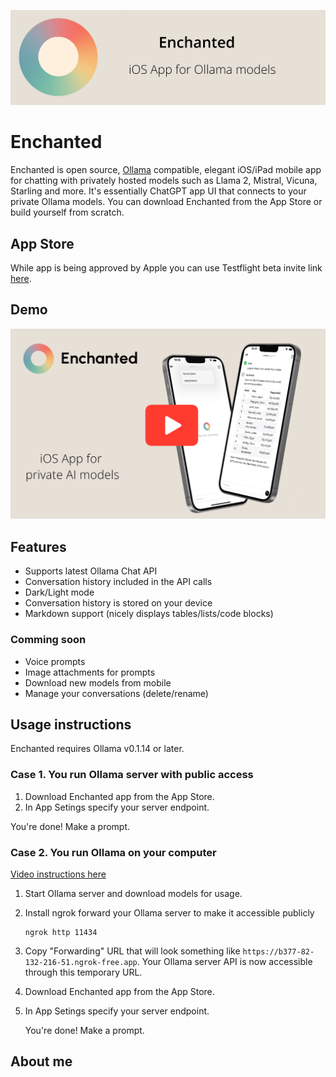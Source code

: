 ![Enchanted banner](./assets/banner.png)

# Enchanted

Enchanted is open source, [Ollama](https://github.com/jmorganca/ollama) compatible, elegant iOS/iPad mobile app for chatting with privately hosted models such as Llama 2, Mistral, Vicuna, Starling and more. It's essentially ChatGPT app UI that connects to your private Ollama models. You can download Enchanted from the App Store or build yourself from scratch.

## App Store

While app is being approved by Apple you can use Testflight beta invite link [here](https://testflight.apple.com/join/hs3N11rZ).

## Demo

[<img src="./assets/promo.png">](https://www.youtube.com/watch?v=3nGlMjVYYbE)

## Features

- Supports latest Ollama Chat API
- Conversation history included in the API calls
- Dark/Light mode
- Conversation history is stored on your device
- Markdown support (nicely displays tables/lists/code blocks)

### Comming soon

- Voice prompts
- Image attachments for prompts
- Download new models from mobile
- Manage your conversations (delete/rename)

## Usage instructions

Enchanted requires Ollama v0.1.14 or later.

### Case 1. You run Ollama server with public access

1. Download Enchanted app from the App Store.
2. In App Setings specify your server endpoint.

You're done! Make a prompt.

### Case 2. You run Ollama on your computer

[Video instructions here](https://www.youtube.com/watch?v=SFeVCiLOABM)

1. Start Ollama server and download models for usage.
2. Install ngrok forward your Ollama server to make it accessible publicly

   ```shell
   ngrok http 11434
   ```

3. Copy "Forwarding" URL that will look something like `https://b377-82-132-216-51.ngrok-free.app`. Your Ollama server API is now accessible through this temporary URL.
4. Download Enchanted app from the App Store.
5. In App Setings specify your server endpoint.

   You're done! Make a prompt.

## About me
